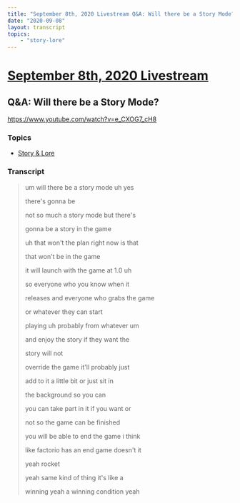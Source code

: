 ```yaml
---
title: "September 8th, 2020 Livestream Q&A: Will there be a Story Mode?"
date: "2020-09-08"
layout: transcript
topics:
    - "story-lore"
---
```

# [September 8th, 2020 Livestream](../2020-09-08.md)
## Q&A: Will there be a Story Mode?
https://www.youtube.com/watch?v=e_CXOG7_cH8

### Topics
* [Story & Lore](../topics/story-lore.md)

### Transcript

> um will there be a story mode uh yes
> 
> there's gonna be
> 
> not so much a story mode but there's
> 
> gonna be a story in the game
> 
> uh that won't the plan right now is that
> 
> that won't be in the game
> 
> it will launch with the game at 1.0 uh
> 
> so everyone who you know when it
> 
> releases and everyone who grabs the game
> 
> or whatever they can start
> 
> playing uh probably from whatever um
> 
> and enjoy the story if they want the
> 
> story will not
> 
> override the game it'll probably just
> 
> add to it a little bit or just sit in
> 
> the background so you can
> 
> you can take part in it if you want or
> 
> not so the game can be finished
> 
> you will be able to end the game i think
> 
> like factorio has an end game doesn't it
> 
> yeah rocket
> 
> yeah same kind of thing it's like a
> 
> winning yeah a winning condition yeah
> 
